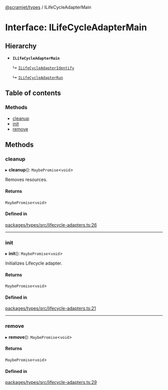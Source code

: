 [@scramjet/types](../README.md) / ILifeCycleAdapterMain

# Interface: ILifeCycleAdapterMain

## Hierarchy

- **`ILifeCycleAdapterMain`**

  ↳ [`ILifeCycleAdapterIdentify`](ilifecycleadapteridentify.md)

  ↳ [`ILifeCycleAdapterRun`](ilifecycleadapterrun.md)

## Table of contents

### Methods

- [cleanup](ilifecycleadaptermain.md#cleanup)
- [init](ilifecycleadaptermain.md#init)
- [remove](ilifecycleadaptermain.md#remove)

## Methods

### cleanup

▸ **cleanup**(): `MaybePromise`<`void`\>

Removes resources.

#### Returns

`MaybePromise`<`void`\>

#### Defined in

[packages/types/src/lifecycle-adapters.ts:26](https://github.com/scramjet-cloud-platform/scramjet-csi-dev/blob/HEAD/packages/types/src/lifecycle-adapters.ts#L26)

___

### init

▸ **init**(): `MaybePromise`<`void`\>

Initializes Lifecycle adapter.

#### Returns

`MaybePromise`<`void`\>

#### Defined in

[packages/types/src/lifecycle-adapters.ts:21](https://github.com/scramjet-cloud-platform/scramjet-csi-dev/blob/HEAD/packages/types/src/lifecycle-adapters.ts#L21)

___

### remove

▸ **remove**(): `MaybePromise`<`void`\>

#### Returns

`MaybePromise`<`void`\>

#### Defined in

[packages/types/src/lifecycle-adapters.ts:29](https://github.com/scramjet-cloud-platform/scramjet-csi-dev/blob/HEAD/packages/types/src/lifecycle-adapters.ts#L29)
